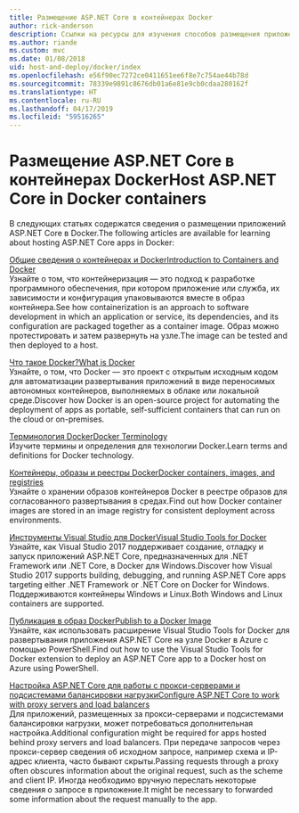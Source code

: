 ```yaml
---
title: Размещение ASP.NET Core в контейнерах Docker
author: rick-anderson
description: Ссылки на ресурсы для изучения способов размещения приложений ASP.NET Core в контейнерах Docker.
ms.author: riande
ms.custom: mvc
ms.date: 01/08/2018
uid: host-and-deploy/docker/index
ms.openlocfilehash: e56f90ec7272ce0411651ee6f8e7c754ae44b78d
ms.sourcegitcommit: 78339e9891c8676db01a6e81e9cb0cdaa280162f
ms.translationtype: HT
ms.contentlocale: ru-RU
ms.lasthandoff: 04/17/2019
ms.locfileid: "59516265"
---
```

# <a name="host-aspnet-core-in-docker-containers"></a><span data-ttu-id="7c1ec-103">Размещение ASP.NET Core в контейнерах Docker</span><span class="sxs-lookup"><span data-stu-id="7c1ec-103">Host ASP.NET Core in Docker containers</span></span>

<span data-ttu-id="7c1ec-104">В следующих статьях содержатся сведения о размещении приложений ASP.NET Core в Docker.</span><span class="sxs-lookup"><span data-stu-id="7c1ec-104">The following articles are available for learning about hosting ASP.NET Core apps in Docker:</span></span>

[<span data-ttu-id="7c1ec-105">Общие сведения о контейнерах и Docker</span><span class="sxs-lookup"><span data-stu-id="7c1ec-105">Introduction to Containers and Docker</span></span>](/dotnet/standard/microservices-architecture/container-docker-introduction/index)  
<span data-ttu-id="7c1ec-106">Узнайте о том, что контейнеризация — это подход к разработке программного обеспечения, при котором приложение или служба, их зависимости и конфигурация упаковываются вместе в образ контейнера.</span><span class="sxs-lookup"><span data-stu-id="7c1ec-106">See how containerization is an approach to software development in which an application or service, its dependencies, and its configuration are packaged together as a container image.</span></span> <span data-ttu-id="7c1ec-107">Образ можно протестировать и затем развернуть на узле.</span><span class="sxs-lookup"><span data-stu-id="7c1ec-107">The image can be tested and then deployed to a host.</span></span>

[<span data-ttu-id="7c1ec-108">Что такое Docker?</span><span class="sxs-lookup"><span data-stu-id="7c1ec-108">What is Docker</span></span>](/dotnet/standard/microservices-architecture/container-docker-introduction/docker-defined)  
<span data-ttu-id="7c1ec-109">Узнайте, о том, что Docker — это проект с открытым исходным кодом для автоматизации развертывания приложений в виде переносимых автономных контейнеров, выполняемых в облаке или локальной среде.</span><span class="sxs-lookup"><span data-stu-id="7c1ec-109">Discover how Docker is an open-source project for automating the deployment of apps as portable, self-sufficient containers that can run on the cloud or on-premises.</span></span>

[<span data-ttu-id="7c1ec-110">Терминология Docker</span><span class="sxs-lookup"><span data-stu-id="7c1ec-110">Docker Terminology</span></span>](/dotnet/standard/microservices-architecture/container-docker-introduction/docker-terminology)  
<span data-ttu-id="7c1ec-111">Изучите термины и определения для технологии Docker.</span><span class="sxs-lookup"><span data-stu-id="7c1ec-111">Learn terms and definitions for Docker technology.</span></span>

[<span data-ttu-id="7c1ec-112">Контейнеры, образы и реестры Docker</span><span class="sxs-lookup"><span data-stu-id="7c1ec-112">Docker containers, images, and registries</span></span>](/dotnet/standard/microservices-architecture/container-docker-introduction/docker-containers-images-registries)  
<span data-ttu-id="7c1ec-113">Узнайте о хранении образов контейнеров Docker в реестре образов для согласованного развертывания в средах.</span><span class="sxs-lookup"><span data-stu-id="7c1ec-113">Find out how Docker container images are stored in an image registry for consistent deployment across environments.</span></span>

[<span data-ttu-id="7c1ec-114">Инструменты Visual Studio для Docker</span><span class="sxs-lookup"><span data-stu-id="7c1ec-114">Visual Studio Tools for Docker</span></span>](xref:host-and-deploy/docker/visual-studio-tools-for-docker)  
<span data-ttu-id="7c1ec-115">Узнайте, как Visual Studio 2017 поддерживает создание, отладку и запуск приложений ASP.NET Core, предназначенных для .NET Framework или .NET Core, в Docker для Windows.</span><span class="sxs-lookup"><span data-stu-id="7c1ec-115">Discover how Visual Studio 2017 supports building, debugging, and running ASP.NET Core apps targeting either .NET Framework or .NET Core on Docker for Windows.</span></span> <span data-ttu-id="7c1ec-116">Поддерживаются контейнеры Windows и Linux.</span><span class="sxs-lookup"><span data-stu-id="7c1ec-116">Both Windows and Linux containers are supported.</span></span>

[<span data-ttu-id="7c1ec-117">Публикация в образ Docker</span><span class="sxs-lookup"><span data-stu-id="7c1ec-117">Publish to a Docker Image</span></span>](/azure/vs-azure-tools-docker-hosting-web-apps-in-docker)  
<span data-ttu-id="7c1ec-118">Узнайте, как использовать расширение Visual Studio Tools for Docker для развертывания приложения ASP.NET Core на узле Docker в Azure с помощью PowerShell.</span><span class="sxs-lookup"><span data-stu-id="7c1ec-118">Find out how to use the Visual Studio Tools for Docker extension to deploy an ASP.NET Core app to a Docker host on Azure using PowerShell.</span></span>

[<span data-ttu-id="7c1ec-119">Настройка ASP.NET Core для работы с прокси-серверами и подсистемами балансировки нагрузки</span><span class="sxs-lookup"><span data-stu-id="7c1ec-119">Configure ASP.NET Core to work with proxy servers and load balancers</span></span>](xref:host-and-deploy/proxy-load-balancer)  
<span data-ttu-id="7c1ec-120">Для приложений, размещенных за прокси-серверами и подсистемами балансировки нагрузки, может потребоваться дополнительная настройка.</span><span class="sxs-lookup"><span data-stu-id="7c1ec-120">Additional configuration might be required for apps hosted behind proxy servers and load balancers.</span></span> <span data-ttu-id="7c1ec-121">При передаче запросов через прокси-сервер сведения об исходном запросе, например схема и IP-адрес клиента, часто бывают скрыты.</span><span class="sxs-lookup"><span data-stu-id="7c1ec-121">Passing requests through a proxy often obscures information about the original request, such as the scheme and client IP.</span></span> <span data-ttu-id="7c1ec-122">Иногда необходимо вручную переслать некоторые сведения о запросе в приложение.</span><span class="sxs-lookup"><span data-stu-id="7c1ec-122">It might be necessary to forwarded some information about the request manually to the app.</span></span>
